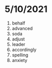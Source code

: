 # 5/10/2021

1. behalf
2. advanced
3. soda
4. adjust
5. leader
6. accordingly
7. spelling
8. anxiety
